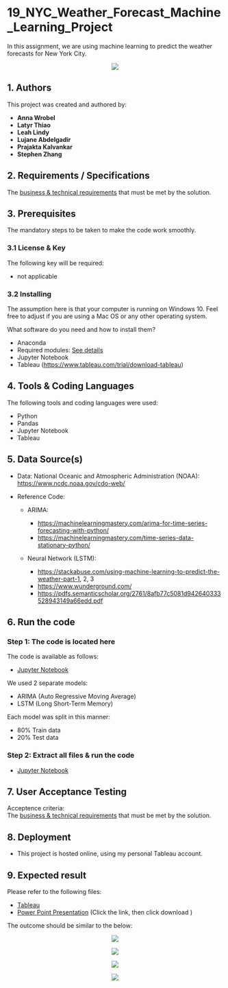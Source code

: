 # 19_NYC_Weather_Forecast_Machine_Learning_Project 

In this assignment, we are using machine learning to predict the weather forecasts for New York City. 

<p align="center">
  <img src="Weather_Predictions.jpg">
</p>

## **1. Authors**

This project was created and authored by:
* **Anna Wrobel**
* **Latyr Thiao**
* **Leah Lindy**
* **Lujane Abdelgadir**
* **Prajakta Kalvankar**
* **Stephen Zhang**


## **2. Requirements / Specifications**

The [business & technical requirements](01_Instructions_Final_Project.pdf) that must be met by the solution.

## **3. Prerequisites**

The mandatory steps to be taken to make the code work smoothly.

### **3.1 License & Key**

The following key will be required:
* not applicable


### **3.2 Installing**

The assumption here is that your computer is running on Windows 10.
Feel free to adjust if you are using a Mac OS or any other operating system.

What software do you need and how to install them?

* Anaconda
* Required modules: [See details](Python_Modules.txt)
* Jupyter Notebook
* Tableau (https://www.tableau.com/trial/download-tableau)


## **4. Tools & Coding Languages**

The following tools and coding languages were used:

* Python
* Pandas
* Jupyter Notebook
* Tableau


## **5. Data Source(s)**

* Data:
  National Oceanic and Atmospheric Administration (NOAA): https://www.ncdc.noaa.gov/cdo-web/

* Reference Code:
  * ARIMA: 
      * https://machinelearningmastery.com/arima-for-time-series-forecasting-with-python/
      * https://machinelearningmastery.com/time-series-data-stationary-python/

  * Neural Network (LSTM): 
      * https://stackabuse.com/using-machine-learning-to-predict-the-weather-part-1, 2, 3
      * https://www.wunderground.com/
      * https://pdfs.semanticscholar.org/2761/8afb77c5081d942640333528943149a66edd.pdf


## **6. Run the code**

### **Step 1: The code is located here**

The code is available as follows:
* [Jupyter Notebook](Analysis.ipynb)

We used 2 separate models: 
* ARIMA (Auto Regressive Moving Average)
* LSTM (Long Short-Term Memory)

Each model was split in this manner:
*  80% Train data
*  20% Test data


### **Step 2: Extract all files & run the code**

* [Jupyter Notebook](Analysis.ipynb)

## **7. User Acceptance Testing**

Acceptence criteria:  
The [business & technical requirements](01_Instructions_Final_Project.pdf) that must be met by the solution.

## **8. Deployment**

* This project is hosted online, using my personal Tableau account.


## **9. Expected result**

Please refer to the following files:
* [Tableau](https://public.tableau.com/app/profile/latyr/viz/Combined_Weather_15999108337820/Presentation) 
* [Power Point Presentation](Final_Project_Draft_report.pptx) (Click the link, then click download )

The outcome should be similar to the below:

<p align="center">
  <img src="Presentation_1.png">
</p> 

<p align="center">
  <img src="Presentation_2.png">
</p> 

<p align="center">
  <img src="Presentation_3.png">
</p> 

<p align="center">
  <img src="Presentation_4.png">
</p> 





